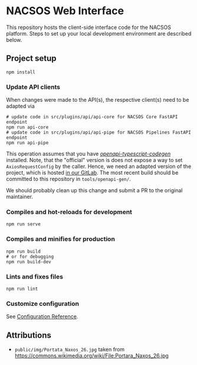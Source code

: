 # NACSOS Web Interface

This repository hosts the client-side interface code for the NACSOS platform.
Steps to set up your local development environment are described below.

## Project setup
```
npm install
```

### Update API clients  
When changes were made to the API(s), the respective client(s) need to be adapted via
```
# update code in src/plugins/api/api-core for NACSOS Core FastAPI endpoint
npm run api-core
# update code in src/plugins/api/api-pipe for NACSOS Pipelines FastAPI endpoint
npm run api-pipe
```

This operation assumes that you have [*openapi-typescript-codegen*](https://www.npmjs.com/package/openapi-typescript-codegen) installed. 
Note, that the "official" version is does not expose a way to set `AxiosRequestConfig` by the caller.
Hence, we need an adapted version of the project, which is hosted [in our GitLab](https://gitlab.pik-potsdam.de/mcc-apsis/nacsos/openapi-typescript-codegen).
The most recent build should be committed to this repository in `tools/openapi-gen/`.

We should probably clean up this change and submit a PR to the original maintainer.

### Compiles and hot-reloads for development
```
npm run serve
```

### Compiles and minifies for production
```
npm run build
# or for debugging
npm run build-dev
```

### Lints and fixes files
```
npm run lint
```

### Customize configuration
See [Configuration Reference](https://cli.vuejs.org/config/).


## Attributions

* `public/img/Portata_Naxos_26.jpg` taken from https://commons.wikimedia.org/wiki/File:Portara_Naxos_26.jpg
